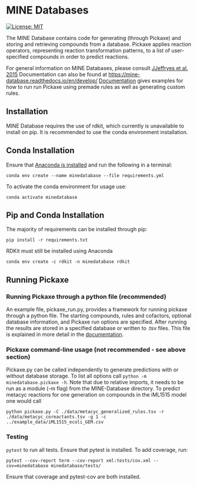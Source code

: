 # MINE Databases
[![License: MIT](https://img.shields.io/badge/License-MIT-yellow.svg)](https://opensource.org/licenses/MIT)

The MINE Database contains code for generating (through Pickaxe) and storing and retrieving compounds from a database.
Pickaxe applies reaction operators, representing reaction transformation patterns, to a list of user-specified compounds
in order to predict reactions.  

For general information on MINE Databases, please consult [JJeffryes et al. 2015](http://jcheminf.springeropen.com/articles/10.1186/s13321-015-0087-1)
Documentation can also be found at https://mine-database.readthedocs.io/en/develop/ [Documentation](https://mine-database.readthedocs.io/en/develop/)
gives examples for how to run run Pickaxe using premade rules as well as generating custom rules. 

## Installation
MINE Database requires the use of rdkit, which currently is unavailable to install on pip. It is recommended to use the
conda environment installation.

## Conda Installation
Ensure that [Anaconda is installed](https://www.anaconda.com/products/individual) and run the following in a terminal:
```
conda env create --name minedatabase --file requirements.yml
```
To activate the conda environment for usage use:
```
conda activate minedatabase
```

## Pip and Conda Installation
The majority of requirements can be installed through pip:
```
pip install -r requirements.txt
```
RDKit must still be installed using Anaconda
```
conda env create -c rdkit -n minedatabase rdkit
```


<!-- ## Repository Structure
This repository primarily consists of the minedatabases python module 
and its 8 submodules:
- compound_io: Contains functions to load and export chemical structures 
from MINE databases. Has command-line interface.
- databases: Contains functions which impose a schema on the underlying 
Mongo databases which store MINE data.
-filters.py: Contains filters to apply while generating reaction network
- pickaxe: Allows for the application of reaction rules to compound sets 
and the annotation of the resulting compounds an reactions. Has command-line interface.
- queries: Contains logic for text and chemical structure queries of the 
MINE database.
- reactions: Contains methods to apply reaction rules to compounds
- utils: Various utility functions such as hashing & type conversions -->

<!-- ### Compound_io command-line usage
compound_io may be called independently to import or export chemical 
strictures in MINE database format. These may be helpful for sharing 
predictions or maintaining current external databases for cross-referencing.
The call format is `python compound_io.py import-<format> <input path> 
<database>` for imports and `python compound_io.py export-<format> 
<database> <outfile path> <optionally: maximum compounds per file>` for exports.
Valid formats are:
- smi: SMILES line-code
- mol: MDL molecule files (outputs individual files in specified directory)
- sdf: Structured Data File (concatenated mol files)
- tsv: FOR EXPORT ONLY, a tab separated file compatible with ModelSEED -->

## Running Pickaxe
### Running Pickaxe through a python file (recommended)
An example file, pickaxe_run.py, provides a framework for running pickaxe through a python file.
The starting compounds, rules and cofactors, optional database information, and Pickaxe run options are specified.
After running the results are stored in a specified database or written to .tsv files. This file is
explained in more detail in the [documentation](https://mine-database.readthedocs.io/en/develop/pickaxe_run.html).

### Pickaxe command-line usage (not recommended - see above section)
Pickaxe.py can be called independently to generate predictions with or 
without database storage. To list all options call `python -m minedatabase.pickaxe -h`. Note that
due to relative imports, it needs to be run as a module (-m flag) from the MINE-Database directory.
To predict metacyc reactions for one generation on compounds in the iML1515
model one would call 
```
python pickaxe.py -C ./data/metacyc_generalized_rules.tsv -r ./data/metacyc_coreactants.tsv -g 1 -c ../example_data/iML1515_ecoli_GEM.csv
```

### Testing
`pytest` to run all tests. Ensure that pytest is installed.
To add coverage, run:
```
pytest --cov-report term --cov-report xml:tests/cov.xml --cov=minedatabase minedatabase/tests/
```
Ensure that coverage and pytest-cov are both installed.
